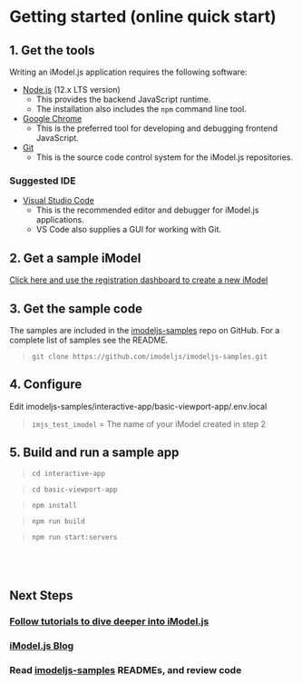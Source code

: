 # Getting started (online quick start)

## 1. Get the tools

Writing an iModel.js application requires the following software:

- [Node.js](https://nodejs.org) (12.x LTS version)
  - This provides the backend JavaScript runtime.
  - The installation also includes the `npm` command line tool.
- [Google Chrome](https://www.google.com/chrome/)
  - This is the preferred tool for developing and debugging frontend JavaScript.
- [Git](https://git-scm.com/downloads)
  - This is the source code control system for the iModel.js repositories.

### Suggested IDE

- [Visual Studio Code](https://code.visualstudio.com/)
  - This is the recommended editor and debugger for iModel.js applications.
  - VS Code also supplies a GUI for working with Git.

## 2. Get a sample iModel

[Click here and use the registration dashboard to create a new iModel](/getting-started/registration-dashboard?tab=1&create=bentleyExample)

## 3. Get the sample code

The samples are included in the [imodeljs-samples](https://github.com/imodeljs/imodeljs-samples) repo on GitHub. For a complete list of samples see the README.

> `git clone https://github.com/imodeljs/imodeljs-samples.git`

## 4. Configure

Edit imodeljs-samples/interactive-app/basic-viewport-app/.env.local
  > `imjs_test_imodel` =  The name of your iModel created in step 2<br/>

## 5. Build and run a sample app

> `cd interactive-app`

> `cd basic-viewport-app`

> `npm install`

> `npm run build`

> `npm run start:servers`

&nbsp;
&nbsp;
---

## Next Steps

### [Follow tutorials to dive deeper into iModel.js]($docs/learning/tutorials/index.md)

### [iModel.js Blog](https://medium.com/imodeljs)

### Read [imodeljs-samples](https://github.com/imodeljs/imodeljs-samples) READMEs, and review code


<style>
  article#main h3:after {
    display: none;
  }
  blockquote {
    margin-top: 0px;
    margin-bottom: 0px;
  }
  blockquote > p {
    margin-bottom: 6px;
  }
</style>
